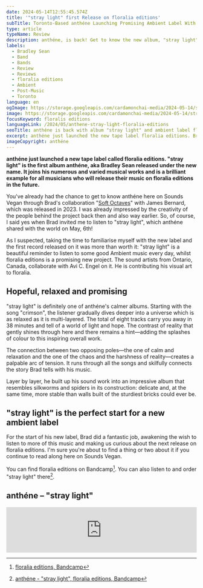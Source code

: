 ```yaml
---
date: 2024-05-14T12:55:45.574Z
title: '"stray light" first Release on floralia editions'
subTitle: Toronto-Based anthéne Launching Promising Ambient Label With Brand-New Album
type: article
typeName: Review
description: anthéne, is back! Get to know the new album, "stray light", and the new ambient label Bradley Sean started, named floralia editions, in this article!
labels:
  - Bradley Sean
  - Band
  - Bands
  - Review
  - Reviews
  - floralia editions
  - Ambient
  - Post-Music
  - Toronto
language: en
ogImage: https://storage.googleapis.com/cardamonchai-media/2024-05-14/stray-light-anthene-floralia-editions-soundsvegan-com-og-jpg-imagine-f8f8f8_f8f8f8_1200_628/640.webp
image: https://storage.googleapis.com/cardamonchai-media/2024-05-14/stray-light-anthene-floralia-editions-soundsvegan-com-jpg-imagine-f8f8f8_f5f5f5_1024_768/640.webp
focusKeyword: floralis editions
languageLink: /2024/05/anthene-stray-light-floralia-editions
seoTitle: anthéne is back with album "stray light" and ambient label floradis editions
excerpt: anthéne just launched the new tape label floralia editions. Bradley Seans new album, "stray light" is the first record he released under this name. It joins his numerous and varied musical works and is a brilliant example for all musicians who will release their music on floralia editions in the future.
imageCopyright: anthéne
---
```


**anthéne just launched a new tape label called floralia editions. "stray light" is the first album anthéne, aka Bradley Sean released under the new name. It joins his numerous and varied musical works and is a brilliant example for all musicians who will release their music on floralia editions in the future.**

You've already had the chance to get to know anthéne here on Sounds Vegan through Brad's collaboration "[Soft Octaves](https://soundsvegan.com/2023/11/james-bernard-anthene-soft-octaves-en/)" with James Bernard, which was released in 2023. I was already impressed by the creativity of the people behind the project back then and also way earlier. So, of course, I said yes when Brad invited me to listen to "stray light", which anthéne shared with the world on May, 6th!

As I suspected, taking the time to familiarise myself with the new label and the first record released on it was more than worth it: "stray light" is a beautiful reminder to listen to some good Ambient music every day, whilst floralia editions is a promising new project. The sound artists from Ontario, Canada, collaborate with Avi C. Engel on it. He is contributing his visual art to floralia.

## Hopeful, relaxed and promising

"stray light" is definitely one of anthéne's calmer albums. Starting with the song "crimson", the listener gradually dives deeper into a universe which is as relaxed as it is multi-layered. The total of eight tracks carry you away in 38 minutes and tell of a world of light and hope. The contrast of reality that gently shines through here and there remains a hint—adding the splashes of colour to this inspiring overall work.

The connection between two opposing poles—the one of calm and relaxation and the one of the chaos and the harshness of reality—creates a palpable arc of tension. It runs through all the songs and skilfully connects the story Brad tells with his music.

Layer by layer, he built up his sound work into an impressive album that resembles silkworms and spiders in its construction: delicate and, at the same time, more stable than walls built of the sturdiest bricks could ever be.

## "stray light" is the perfect start for a new ambient label

For the start of his new label, Brad did a fantastic job, awakening the wish to listen to more of this music and making us curious about the next release on floralia editions. I'm sure you're about to find a thing or two about it if you continue to read along here on Sounds Vegan.

You can find floralia editions on Bandcamp[^1]. You can also listen to and order "stray light" there[^2].

## anthéne – "stray light"

<iframe
  style="border: 0; width: 100%; height: 120px;"
  src="https://bandcamp.com/EmbeddedPlayer/album=633237986/size=large/bgcol=ffffff/linkcol=5c9b72/tracklist=false/artwork=small/transparent=true/"
  seamless
>
  <a href="https://floraliaeditions.bandcamp.com/album/stray-light">
    stray light by anthéne
  </a>
</iframe>

[^1]: [floralia editions, Bandcamp](https://floraliaeditions.bandcamp.com/)
[^2]: [anthéne - "stray light", floralia editions, Bandcamp](https://floraliaeditions.bandcamp.com/album/stray-light)
